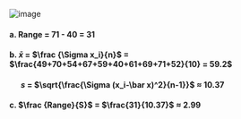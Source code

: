![image](https://github.com/user-attachments/assets/d67a3f81-00de-4148-a7ea-d181849921d8)  
#### a. Range = 71 - 40 = 31  
#### b. $\bar x$ = $\frac {\Sigma x_i}{n}$ = $\frac{49+70+54+67+59+40+61+69+71+52}{10} = 59.2$  
#### $\quad$ *s* = $\sqrt{\frac{\Sigma (x_i-\bar x)^2}{n-1}}$ $\approx$ 10.37  
#### c. $\frac {Range}{S}$ = $\frac{31}{10.37}$ $\approx$ 2.99
